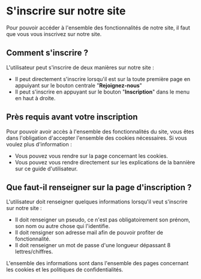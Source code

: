 # S'inscrire sur notre site

Pour pouvoir accéder à l'ensemble des fonctionnalités de notre site, il faut que vous vous inscrivez sur notre site.

## Comment s'inscrire ?

L'utilisateur peut s'inscrire de deux manières sur notre site :
- Il peut directement s'inscrire lorsqu'il est sur la toute première page en appuiyant sur le bouton centrale "**Rejoignez-nous**"
- Il peut s'inscrire en appuyant sur le bouton "**Inscription**" dans le menu en haut à droite.

## Près requis avant votre inscription

Pour pouvoir avoir accès à l'ensemble des fonctionnalités du site, vous êtes dans l'obligation d'accepter l'ensemble des cookies nécessaires.
Si vous voulez plus d'information :
- Vous pouvez vous rendre sur la page concernant les cookies.
- Vous pouvez vous rendre directement sur les explications de la bannière sur ce guide d'utilisateur.

## Que faut-il renseigner sur la page d'inscription ?

L'utilisateur doit renseigner quelques informations lorsqu'il veut s'inscrire sur notre site :
- Il doit renseigner un pseudo, ce n'est pas obligatoirement son prénom, son nom ou autre chose qui l'identifie.
- Il doit rensigner son adresse mail afin de pouvoir profiter de fonctionnalité.
- Il doit renseigner un mot de passe d'une longueur dépassant 8 lettres/chiffres.

L'ensemble des informations sont dans l'ensemble des pages concernant les cookies et les politiques de confidentialités.